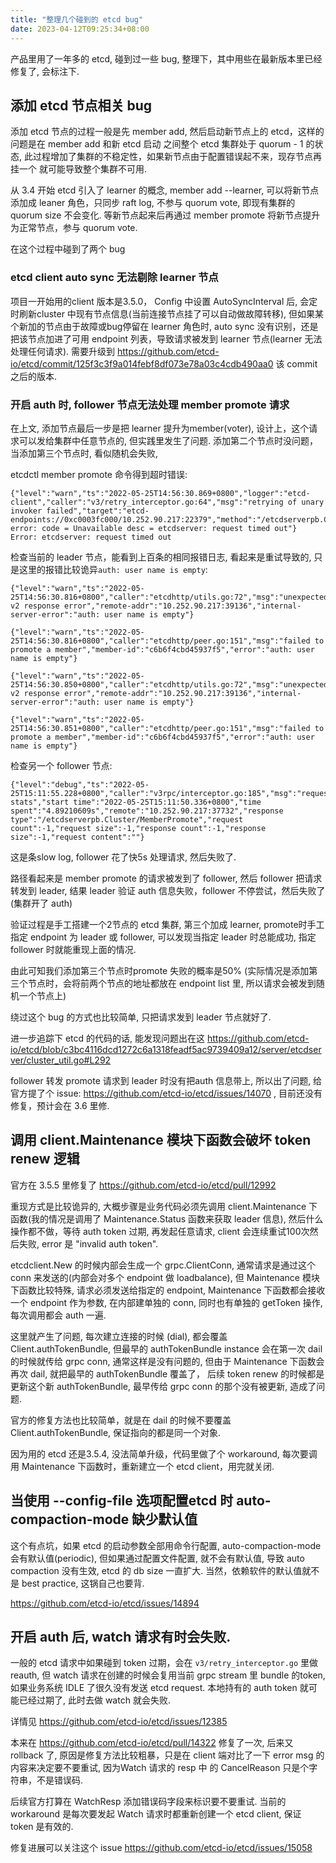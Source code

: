 ```yaml
---
title: "整理几个碰到的 etcd bug"
date: 2023-04-12T09:25:34+08:00
---
```

产品里用了一年多的 etcd, 碰到过一些 bug, 整理下，其中用些在最新版本里已经修复了, 会标注下.

## 添加 etcd 节点相关 bug

添加 etcd 节点的过程一般是先 member add, 然后启动新节点上的 etcd，这样的问题是在 member add 和新 etcd 启动
之间整个 etcd 集群处于 quorum - 1 的状态, 此过程增加了集群的不稳定性，如果新节点由于配置错误起不来，现存节点再挂一个
就可能导致整个集群不可用.

从 3.4 开始 etcd 引入了 learner 的概念, member add --learner, 可以将新节点添加成 leaner 角色，只同步 raft log, 不参与 quorum vote,
即现有集群的 quorum size 不会变化. 等新节点起来后再通过 member promote 将新节点提升为正常节点，参与 quorum vote.

在这个过程中碰到了两个 bug

### etcd client auto sync 无法剔除 learner 节点

项目一开始用的client 版本是3.5.0， Config 中设置 AutoSyncInterval 后, 会定时刷新cluster 中现有节点信息(当前连接节点挂了可以自动做故障转移),
但如果某个新加的节点由于故障或bug停留在 learner 角色时, auto sync 没有识别，还是把该节点加进了可用 endpoint 列表，导致请求被发到 learner 节点(learner 无法处理任何请求).
需要升级到 https://github.com/etcd-io/etcd/commit/125f3c3f9a014febf8df073e78a03c4cdb490aa0 该 commit 之后的版本.

### 开启 auth 时, follower 节点无法处理 member promote 请求

在上文, 添加节点最后一步是把 learner 提升为member(voter), 设计上，这个请求可以发给集群中任意节点的, 但实践里发生了问题.
添加第二个节点时没问题，当添加第三个节点时, 看似随机会失败,

etcdctl member promote 命令得到超时错误:

```
{"level":"warn","ts":"2022-05-25T14:56:30.869+0800","logger":"etcd-client","caller":"v3/retry_interceptor.go:64","msg":"retrying of unary invoker failed","target":"etcd-endpoints://0xc0003fc000/10.252.90.217:22379","method":"/etcdserverpb.Cluster/MemberPromote","attempt":0,"error":"rpc error: code = Unavailable desc = etcdserver: request timed out"}
Error: etcdserver: request timed out
```

检查当前的 leader 节点，能看到上百条的相同报错日志, 看起来是重试导致的, 只是这里的报错比较诡异`auth: user name is empty`:

```
{"level":"warn","ts":"2022-05-25T14:56:30.816+0800","caller":"etcdhttp/utils.go:72","msg":"unexpected v2 response error","remote-addr":"10.252.90.217:39136","internal-server-error":"auth: user name is empty"}                                                                                                              

{"level":"warn","ts":"2022-05-25T14:56:30.816+0800","caller":"etcdhttp/peer.go:151","msg":"failed to promote a member","member-id":"c6b6f4cbd45937f5","error":"auth: user name is empty"}                                                                                                                                     

{"level":"warn","ts":"2022-05-25T14:56:30.850+0800","caller":"etcdhttp/utils.go:72","msg":"unexpected v2 response error","remote-addr":"10.252.90.217:39136","internal-server-error":"auth: user name is empty"}                                                                                                              

{"level":"warn","ts":"2022-05-25T14:56:30.851+0800","caller":"etcdhttp/peer.go:151","msg":"failed to promote a member","member-id":"c6b6f4cbd45937f5","error":"auth: user name is empty"} 
```

检查另一个 follower 节点:

```
{"level":"debug","ts":"2022-05-25T15:11:55.228+0800","caller":"v3rpc/interceptor.go:185","msg":"request stats","start time":"2022-05-25T15:11:50.336+0800","time spent":"4.89210609s","remote":"10.252.90.217:37732","response type":"/etcdserverpb.Cluster/MemberPromote","request count":-1,"request size":-1,"response count":-1,"response size":-1,"request content":""}
```

这是条slow log, follower 花了快5s 处理请求, 然后失败了.

路径看起来是 member promote 的请求被发到了 follower, 然后 follower 把请求转发到 leader, 结果 leader 验证 auth 信息失败，follower 不停尝试，然后失败了(集群开了 auth)

验证过程是手工搭建一个2节点的 etcd 集群, 第三个加成 learner, promote时手工指定 endpoint 为 leader 或 follower, 可以发现当指定 leader 时总能成功, 指定 follower 时就能重现上面的情况.

由此可知我们添加第三个节点时promote 失败的概率是50% (实际情况是添加第三个节点时，会将前两个节点的地址都放在 endpoint list 里, 所以请求会被发到随机一个节点上)

绕过这个 bug 的方式也比较简单, 只把请求发到 leader 节点就好了.

进一步追踪下 etcd 的代码的话, 能发现问题出在这 https://github.com/etcd-io/etcd/blob/c3bc4116dcd1272c6a1318feadf5ac9739409a12/server/etcdserver/cluster_util.go#L292

follower 转发 promote 请求到 leader 时没有把auth 信息带上, 所以出了问题, 给官方提了个 issue: https://github.com/etcd-io/etcd/issues/14070 , 目前还没有修复，预计会在 3.6 里修.


## 调用 client.Maintenance 模块下函数会破坏 token renew 逻辑

官方在 3.5.5 里修复了 https://github.com/etcd-io/etcd/pull/12992

重现方式是比较诡异的, 大概步骤是业务代码必须先调用 client.Maintenance 下函数(我的情况是调用了 Maintenance.Status 函数来获取 leader 信息), 然后什么操作都不做，等待 auth token 过期,
再发起任意请求, client 会连续重试100次然后失败, error 是 "invalid auth token".

etcdclient.New 的时候内部会生成一个 grpc.ClientConn, 通常请求是通过这个 conn 来发送的(内部会对多个 endpoint 做 loadbalance),
但 Maintenance 模块下函数比较特殊, 请求必须发送给指定的 endpoint, Maintenance 下函数都会接收一个 endpoint 作为参数, 在内部建单独的 conn,
同时也有单独的 getToken 操作, 每次调用都会 auth 一遍.

这里就产生了问题, 每次建立连接的时候 (dial), 都会覆盖 Client.authTokenBundle, 但最早的 authTokenBundle instance 会在第一次 dail 的时候就传给 grpc conn, 通常这样是没有问题的, 
但由于 Maintenance 下函数会再次 dail, 就把最早的 authTokenBundle 覆盖了， 后续 token renew 的时候都是更新这个新 authTokenBundle, 最早传给 grpc conn 的那个没有被更新, 造成了问题.

官方的修复方法也比较简单，就是在 dail 的时候不要覆盖 Client.authTokenBundle, 保证指向的都是同一个对象.

因为用的 etcd 还是3.5.4, 没法简单升级，代码里做了个 workaround, 每次要调用 Maintenance 下函数时，重新建立一个 etcd client，用完就关闭.

## 当使用 --config-file 选项配置etcd 时 auto-compaction-mode 缺少默认值

这个有点坑，如果 etcd 的启动参数全部用命令行配置, auto-compaction-mode 会有默认值(periodic), 但如果通过配置文件配置, 就不会有默认值, 导致 auto compaction 没有生效, etcd 的 db size 一直扩大.
当然，依赖软件的默认值就不是 best practice, 这锅自己也要背.

https://github.com/etcd-io/etcd/issues/14894

## 开启 auth 后,  watch 请求有时会失败.

一般的 etcd 请求中如果碰到 token 过期，会在 `v3/retry_interceptor.go` 里做 reauth,  但 watch 请求在创建的时候会复用当前 grpc stream 里 bundle 的token, 如果业务系统 IDLE 了很久没有发送 etcd request.
本地持有的 auth token 就可能已经过期了, 此时去做 watch 就会失败.

详情见 https://github.com/etcd-io/etcd/issues/12385

本来在 https://github.com/etcd-io/etcd/pull/14322 修复了一次, 后来又 rollback 了, 原因是修复方法比较粗暴，只是在 client 端对比了一下 error msg 的内容来决定要不要重试, 因为Watch 请求的 resp 中
的 CancelReason 只是个字符串，不是错误码.

后续官方打算在 WatchResp 添加错误码字段来标识要不要重试. 当前的 workaround 是每次要发起 Watch 请求时都重新创建一个 etcd client, 保证 token 是有效的.

修复进展可以关注这个 issue https://github.com/etcd-io/etcd/issues/15058

